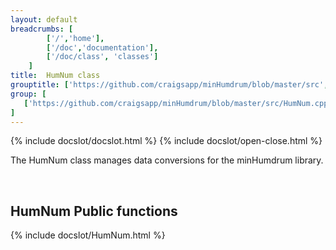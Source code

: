 ```yaml
---
layout: default
breadcrumbs: [
		['/','home'], 
		['/doc','documentation'], 
		['/doc/class', 'classes']
	]
title:  HumNum class
grouptitle: ['https://github.com/craigsapp/minHumdrum/blob/master/src', 'Source Code']
group: [
   ['https://github.com/craigsapp/minHumdrum/blob/master/src/HumNum.cpp', 'HumNum.cpp'],
]
---
```


{% include docslot/docslot.html %}
{% include docslot/open-close.html %}

The HumNum class manages data conversions for the minHumdrum library.

&nbsp;

HumNum Public functions
-----------------------

{% include docslot/HumNum.html %}

